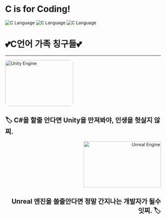 # C is for Coding!

![C Language](https://ifh.cc/g/tBSCBz.png)
![C Language](https://ifh.cc/g/gPH95c.png)
![C Language](https://ifh.cc/g/HZJzyl.png)
<h1>💕C언어 가족 칭구들💕</h1>

---

<div align="left">
    <img src="https://ifh.cc/g/Oa9sdh.png" alt="Unity Engine" width="220" height="150" style="border-radius: 10px;">
    <h2>🏷️ C#을 할줄 안다면 Unity을 만져봐야, 인생을 헛살지 않찌.</h2>
</div>

<div align="right">
    <img src="https://ifh.cc/g/o5cnKL.png" alt="Unreal Engine" width="250" height="150">
    <h2>Unreal 엔진을 쓸줄안다면 정말 간지나는 개발자가 될수 잇찌. 🏷️</h2>
</div>
